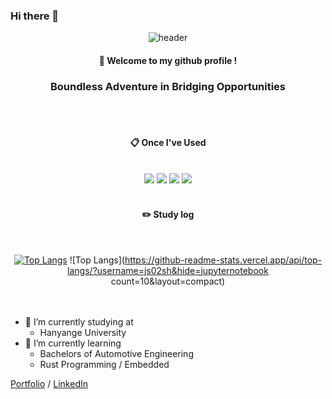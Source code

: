### Hi there 👋
<div align="center">

![header](https://capsule-render.vercel.app/api?type=waving&color=timeGradient&height=190&section=header&text=Jisang%20Yun&fontSize=80&animation=fadeIn&fontAlignY=38&desc=The%20Journey%20of%20BABO%20&descAlignY=65&descAlign=62)
####  :wave: Welcome to my github profile !
### Boundless Adventure in Bridging Opportunities

 <br/>
 <br/>
  
####  :clipboard: Once I've Used 
  
 <br/>
<img src="https://img.shields.io/badge/RUST-000000?style=for-the-badge&logo=rust&logoColor=white">
<img src="https://img.shields.io/badge/github-181717?style=for-the-badge&logo=github&logoColor=white">
<img src="https://img.shields.io/badge/VSCode-007ACC?style=for-the-badge&logo=VisualStudioCode&logoColor=white">
<img src="https://img.shields.io/badge/Docker-2496ED?style=for-the-badge&logo=Docker&logoColor=white"/>
 
   <br/>
   <br/>
 
#### :pencil2: Study log
 
  <br/>

[![Top Langs](https://github-readme-stats.vercel.app/api/top-langs/?username=js02sh&langs_count=10&layout=compact)]()
![Top Langs](https://github-readme-stats.vercel.app/api/top-langs/?username=js02sh&hide=jupyternotebook count=10&layout=compact)
  <br/>
  <br/>
  <br/>
</div>


- 🔭 I’m currently studying at
  -   Hanyange University
- 🌱 I’m currently learning <br/>
  - Bachelors of Automotive Engineering
  - Rust Programming / Embedded

[Portfolio](https://eminent-rambutan-f04.notion.site/f5f20a50224542a39c20e3fd7ab5ca9e?v=8bc8999463504985ac7a0360e8f60cce&pvs=4) / 
[LinkedIn](https://www.linkedin.com/in/jisang-yun-097127271/)



<!--
**js02sh/js02sh** is a ✨ _special_ ✨ repository because its `README.md` (this file) appears on your GitHub profile.

Here are some ideas to get you started:

- 🔭 I’m currently working on ...
- 🌱 I’m currently learning ...
- 👯 I’m looking to collaborate on ...
- 🤔 I’m looking for help with ...
- 💬 Ask me about ...
- 📫 How to reach me: ...
- 😄 Pronouns: ...
- ⚡ Fun fact: ...
-->
